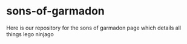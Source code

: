 # sons-of-garmadon
Here is our repository for the sons of garmadon page which details all things lego ninjago
